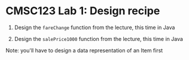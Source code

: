 # CMSC123 Lab 1: Design recipe

1. Design the `fareChange` function from the lecture, this time in Java

2. Design the `salePrice1000` function from the lecture, this time in Java

Note: you'll have to design a data representation of an Item first
